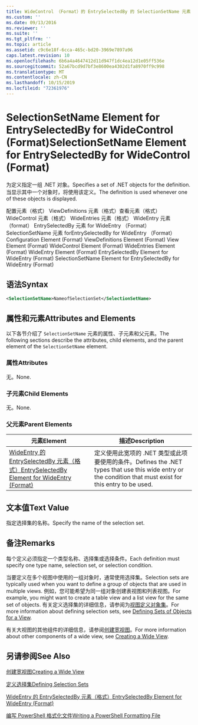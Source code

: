 ```yaml
---
title: WideControl （Format）的 EntrySelectedBy 的 SelectionSetName 元素 |Microsoft Docs
ms.custom: ''
ms.date: 09/13/2016
ms.reviewer: ''
ms.suite: ''
ms.tgt_pltfrm: ''
ms.topic: article
ms.assetid: c9c6e18f-6cca-465c-bd20-3969e7897a96
caps.latest.revision: 10
ms.openlocfilehash: 6b6a4a4647412d11d947f1dc4ea12d1e05ff536e
ms.sourcegitcommit: 52a67bcd9d7bf3e8600ea4302d1fa8970ff9c998
ms.translationtype: MT
ms.contentlocale: zh-CN
ms.lasthandoff: 10/15/2019
ms.locfileid: "72361976"
---
```

# <a name="selectionsetname-element-for-entryselectedby-for-widecontrol-format"></a><span data-ttu-id="44ef0-102">SelectionSetName Element for EntrySelectedBy for WideControl (Format)</span><span class="sxs-lookup"><span data-stu-id="44ef0-102">SelectionSetName Element for EntrySelectedBy for WideControl (Format)</span></span>

<span data-ttu-id="44ef0-103">为定义指定一组 .NET 对象。</span><span class="sxs-lookup"><span data-stu-id="44ef0-103">Specifies a set of .NET objects for the definition.</span></span> <span data-ttu-id="44ef0-104">当显示其中一个对象时，将使用该定义。</span><span class="sxs-lookup"><span data-stu-id="44ef0-104">The definition is used whenever one of these objects is displayed.</span></span>

<span data-ttu-id="44ef0-105">配置元素（格式） ViewDefinitions 元素（格式）查看元素（格式） WideControl 元素（格式） WideEntries 元素（格式） WideEntry 元素（format） EntrySelectedBy 元素 for WideEntry （Format） SelectionSetName 元素 forEntrySelectedBy for WideEntry （Format）</span><span class="sxs-lookup"><span data-stu-id="44ef0-105">Configuration Element (Format) ViewDefinitions Element (Format) View Element (Format) WideControl Element (Format) WideEntries Element (Format) WideEntry Element (Format) EntrySelectedBy Element for WideEntry (Format) SelectionSetName Element for EntrySelectedBy for WideEntry (Format)</span></span>

## <a name="syntax"></a><span data-ttu-id="44ef0-106">语法</span><span class="sxs-lookup"><span data-stu-id="44ef0-106">Syntax</span></span>

```xml
<SelectionSetName>NameofSelectionSet</SelectionSetName>

```

## <a name="attributes-and-elements"></a><span data-ttu-id="44ef0-107">属性和元素</span><span class="sxs-lookup"><span data-stu-id="44ef0-107">Attributes and Elements</span></span>

<span data-ttu-id="44ef0-108">以下各节介绍了 `SelectionSetName` 元素的属性、子元素和父元素。</span><span class="sxs-lookup"><span data-stu-id="44ef0-108">The following sections describe the attributes, child elements, and the parent element of the `SelectionSetName` element.</span></span>

### <a name="attributes"></a><span data-ttu-id="44ef0-109">属性</span><span class="sxs-lookup"><span data-stu-id="44ef0-109">Attributes</span></span>

<span data-ttu-id="44ef0-110">无。</span><span class="sxs-lookup"><span data-stu-id="44ef0-110">None.</span></span>

### <a name="child-elements"></a><span data-ttu-id="44ef0-111">子元素</span><span class="sxs-lookup"><span data-stu-id="44ef0-111">Child Elements</span></span>

<span data-ttu-id="44ef0-112">无。</span><span class="sxs-lookup"><span data-stu-id="44ef0-112">None.</span></span>

### <a name="parent-elements"></a><span data-ttu-id="44ef0-113">父元素</span><span class="sxs-lookup"><span data-stu-id="44ef0-113">Parent Elements</span></span>

|<span data-ttu-id="44ef0-114">元素</span><span class="sxs-lookup"><span data-stu-id="44ef0-114">Element</span></span>|<span data-ttu-id="44ef0-115">描述</span><span class="sxs-lookup"><span data-stu-id="44ef0-115">Description</span></span>|
|-------------|-----------------|
|[<span data-ttu-id="44ef0-116">WideEntry 的 EntrySelectedBy 元素（格式）</span><span class="sxs-lookup"><span data-stu-id="44ef0-116">EntrySelectedBy Element for WideEntry (Format)</span></span>](./entryselectedby-element-for-wideentry-format.md)|<span data-ttu-id="44ef0-117">定义使用此宽项的 .NET 类型或此项要使用的条件。</span><span class="sxs-lookup"><span data-stu-id="44ef0-117">Defines the .NET types that use this wide entry or the condition that must exist for this entry to be used.</span></span>|

## <a name="text-value"></a><span data-ttu-id="44ef0-118">文本值</span><span class="sxs-lookup"><span data-stu-id="44ef0-118">Text Value</span></span>

<span data-ttu-id="44ef0-119">指定选择集的名称。</span><span class="sxs-lookup"><span data-stu-id="44ef0-119">Specify the name of the selection set.</span></span>

## <a name="remarks"></a><span data-ttu-id="44ef0-120">备注</span><span class="sxs-lookup"><span data-stu-id="44ef0-120">Remarks</span></span>

<span data-ttu-id="44ef0-121">每个定义必须指定一个类型名称、选择集或选择条件。</span><span class="sxs-lookup"><span data-stu-id="44ef0-121">Each definition must specify one type name, selection set, or selection condition.</span></span>

<span data-ttu-id="44ef0-122">当要定义在多个视图中使用的一组对象时，通常使用选择集。</span><span class="sxs-lookup"><span data-stu-id="44ef0-122">Selection sets are typically used when you want to define a group of objects that are used in multiple views.</span></span> <span data-ttu-id="44ef0-123">例如，您可能希望为同一组对象创建表视图和列表视图。</span><span class="sxs-lookup"><span data-stu-id="44ef0-123">For example, you might want to create a table view and a list view for the same set of objects.</span></span> <span data-ttu-id="44ef0-124">有关定义选择集的详细信息，请参阅为[视图定义对象集](./defining-selection-sets.md)。</span><span class="sxs-lookup"><span data-stu-id="44ef0-124">For more information about defining selection sets, see [Defining Sets of Objects for a View](./defining-selection-sets.md).</span></span>

<span data-ttu-id="44ef0-125">有关大视图的其他组件的详细信息，请参阅[创建宽视图](./creating-a-wide-view.md)。</span><span class="sxs-lookup"><span data-stu-id="44ef0-125">For more information about other components of a wide view, see [Creating a Wide View](./creating-a-wide-view.md).</span></span>

## <a name="see-also"></a><span data-ttu-id="44ef0-126">另请参阅</span><span class="sxs-lookup"><span data-stu-id="44ef0-126">See Also</span></span>

[<span data-ttu-id="44ef0-127">创建宽视图</span><span class="sxs-lookup"><span data-stu-id="44ef0-127">Creating a Wide View</span></span>](./creating-a-wide-view.md)

[<span data-ttu-id="44ef0-128">定义选择集</span><span class="sxs-lookup"><span data-stu-id="44ef0-128">Defining Selection Sets</span></span>](./defining-selection-sets.md)

[<span data-ttu-id="44ef0-129">WideEntry 的 EntrySelectedBy 元素（格式）</span><span class="sxs-lookup"><span data-stu-id="44ef0-129">EntrySelectedBy Element for WideEntry (Format)</span></span>](./entryselectedby-element-for-wideentry-format.md)

[<span data-ttu-id="44ef0-130">编写 PowerShell 格式化文件</span><span class="sxs-lookup"><span data-stu-id="44ef0-130">Writing a PowerShell Formatting File</span></span>](./writing-a-powershell-formatting-file.md)
